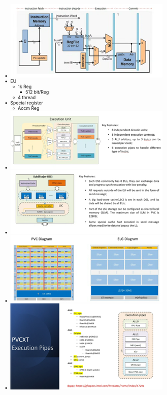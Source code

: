 - ![image.png](../assets/image_1695087279156_0.png)
- EU
	- 1k Reg
		- 512 bit/Reg
	- 4 thread
- Special register
	- Accm Reg
- ![image.png](../assets/image_1695087561267_0.png)
- ![image.png](../assets/image_1695087588828_0.png)
- ![image.png](../assets/image_1695087713805_0.png)
- ![image.png](../assets/image_1695088294120_0.png)
